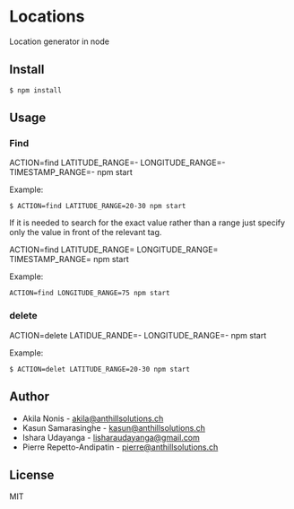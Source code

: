 Locations
=========

Location generator in node

Install
-------

```
$ npm install
```

Usage
-----

### Find

ACTION=find LATITUDE_RANGE=<lower bound>-<upper bound> LONGITUDE_RANGE=<lower bound>-<upper bound> TIMESTAMP_RANGE=<lower bound>-<upper bound> npm start

Example:
```
$ ACTION=find LATITUDE_RANGE=20-30 npm start
```

If it is needed to search for the exact value rather than a range just specify only the value in front of the relevant tag.

ACTION=find LATITUDE_RANGE=<value> LONGITUDE_RANGE=<value> TIMESTAMP_RANGE=<value> npm start

Example:
```
ACTION=find LONGITUDE_RANGE=75 npm start
```

### delete

ACTION=delete LATIDUE_RANDE=<lower bound>-<upper bound> LONGITUDE_RANGE=<lower bound>-<upper bound> npm start

Example:
```
$ ACTION=delet LATITUDE_RANGE=20-30 npm start
```

Author
------

* Akila Nonis - <akila@anthillsolutions.ch>
* Kasun Samarasinghe - <kasun@anthillsolutions.ch>
* Ishara Udayanga - <lisharaudayanga@gmail.com>
* Pierre Repetto-Andipatin - <pierre@anthillsolutions.ch>

License
-------

MIT
